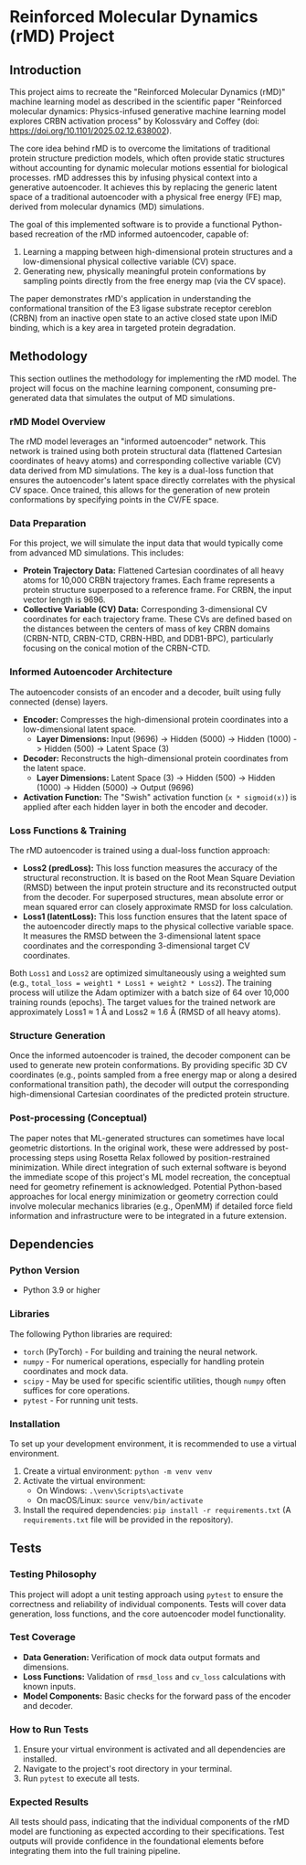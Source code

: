# Reinforced Molecular Dynamics (rMD) Project

## Introduction
This project aims to recreate the "Reinforced Molecular Dynamics (rMD)" machine learning model as described in the scientific paper "Reinforced molecular dynamics: Physics-infused generative machine learning model explores CRBN activation process" by Kolossváry and Coffey (doi: https://doi.org/10.1101/2025.02.12.638002).

The core idea behind rMD is to overcome the limitations of traditional protein structure prediction models, which often provide static structures without accounting for dynamic molecular motions essential for biological processes. rMD addresses this by infusing physical context into a generative autoencoder. It achieves this by replacing the generic latent space of a traditional autoencoder with a physical free energy (FE) map, derived from molecular dynamics (MD) simulations.

The goal of this implemented software is to provide a functional Python-based recreation of the rMD informed autoencoder, capable of:
1.  Learning a mapping between high-dimensional protein structures and a low-dimensional physical collective variable (CV) space.
2.  Generating new, physically meaningful protein conformations by sampling points directly from the free energy map (via the CV space).

The paper demonstrates rMD's application in understanding the conformational transition of the E3 ligase substrate receptor cereblon (CRBN) from an inactive open state to an active closed state upon IMiD binding, which is a key area in targeted protein degradation.

## Methodology

This section outlines the methodology for implementing the rMD model. The project will focus on the machine learning component, consuming pre-generated data that simulates the output of MD simulations.

### rMD Model Overview
The rMD model leverages an "informed autoencoder" network. This network is trained using both protein structural data (flattened Cartesian coordinates of heavy atoms) and corresponding collective variable (CV) data derived from MD simulations. The key is a dual-loss function that ensures the autoencoder's latent space directly correlates with the physical CV space. Once trained, this allows for the generation of new protein conformations by specifying points in the CV/FE space.

### Data Preparation
For this project, we will simulate the input data that would typically come from advanced MD simulations. This includes:
*   **Protein Trajectory Data:** Flattened Cartesian coordinates of all heavy atoms for 10,000 CRBN trajectory frames. Each frame represents a protein structure superposed to a reference frame. For CRBN, the input vector length is 9696.
*   **Collective Variable (CV) Data:** Corresponding 3-dimensional CV coordinates for each trajectory frame. These CVs are defined based on the distances between the centers of mass of key CRBN domains (CRBN-NTD, CRBN-CTD, CRBN-HBD, and DDB1-BPC), particularly focusing on the conical motion of the CRBN-CTD.

### Informed Autoencoder Architecture
The autoencoder consists of an encoder and a decoder, built using fully connected (dense) layers.
*   **Encoder:** Compresses the high-dimensional protein coordinates into a low-dimensional latent space.
    *   **Layer Dimensions:** Input (9696) -> Hidden (5000) -> Hidden (1000) -> Hidden (500) -> Latent Space (3)
*   **Decoder:** Reconstructs the high-dimensional protein coordinates from the latent space.
    *   **Layer Dimensions:** Latent Space (3) -> Hidden (500) -> Hidden (1000) -> Hidden (5000) -> Output (9696)
*   **Activation Function:** The "Swish" activation function (`x * sigmoid(x)`) is applied after each hidden layer in both the encoder and decoder.

### Loss Functions & Training
The rMD autoencoder is trained using a dual-loss function approach:
*   **Loss2 (predLoss):** This loss function measures the accuracy of the structural reconstruction. It is based on the Root Mean Square Deviation (RMSD) between the input protein structure and its reconstructed output from the decoder. For superposed structures, mean absolute error or mean squared error can closely approximate RMSD for loss calculation.
*   **Loss1 (latentLoss):** This loss function ensures that the latent space of the autoencoder directly maps to the physical collective variable space. It measures the RMSD between the 3-dimensional latent space coordinates and the corresponding 3-dimensional target CV coordinates.

Both `Loss1` and `Loss2` are optimized simultaneously using a weighted sum (e.g., `total_loss = weight1 * Loss1 + weight2 * Loss2`). The training process will utilize the Adam optimizer with a batch size of 64 over 10,000 training rounds (epochs). The target values for the trained network are approximately Loss1 ≈ 1 Å and Loss2 ≈ 1.6 Å (RMSD of all heavy atoms).

### Structure Generation
Once the informed autoencoder is trained, the decoder component can be used to generate new protein conformations. By providing specific 3D CV coordinates (e.g., points sampled from a free energy map or along a desired conformational transition path), the decoder will output the corresponding high-dimensional Cartesian coordinates of the predicted protein structure.

### Post-processing (Conceptual)
The paper notes that ML-generated structures can sometimes have local geometric distortions. In the original work, these were addressed by post-processing steps using Rosetta Relax followed by position-restrained minimization. While direct integration of such external software is beyond the immediate scope of this project's ML model recreation, the conceptual need for geometry refinement is acknowledged. Potential Python-based approaches for local energy minimization or geometry correction could involve molecular mechanics libraries (e.g., OpenMM) if detailed force field information and infrastructure were to be integrated in a future extension.

## Dependencies

### Python Version
*   Python 3.9 or higher

### Libraries
The following Python libraries are required:
*   `torch` (PyTorch) - For building and training the neural network.
*   `numpy` - For numerical operations, especially for handling protein coordinates and mock data.
*   `scipy` - May be used for specific scientific utilities, though `numpy` often suffices for core operations.
*   `pytest` - For running unit tests.

### Installation
To set up your development environment, it is recommended to use a virtual environment.
1.  Create a virtual environment: `python -m venv venv`
2.  Activate the virtual environment:
    *   On Windows: `.\venv\Scripts\activate`
    *   On macOS/Linux: `source venv/bin/activate`
3.  Install the required dependencies: `pip install -r requirements.txt` (A `requirements.txt` file will be provided in the repository).

## Tests

### Testing Philosophy
This project will adopt a unit testing approach using `pytest` to ensure the correctness and reliability of individual components. Tests will cover data generation, loss functions, and the core autoencoder model functionality.

### Test Coverage
*   **Data Generation:** Verification of mock data output formats and dimensions.
*   **Loss Functions:** Validation of `rmsd_loss` and `cv_loss` calculations with known inputs.
*   **Model Components:** Basic checks for the forward pass of the encoder and decoder.

### How to Run Tests
1.  Ensure your virtual environment is activated and all dependencies are installed.
2.  Navigate to the project's root directory in your terminal.
3.  Run `pytest` to execute all tests.

### Expected Results
All tests should pass, indicating that the individual components of the rMD model are functioning as expected according to their specifications. Test outputs will provide confidence in the foundational elements before integrating them into the full training pipeline.
